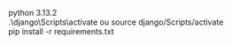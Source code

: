python 3.13.2<br>
.\django\Scripts\activate ou source django/Scripts/activate<br>
pip install -r requirements.txt
